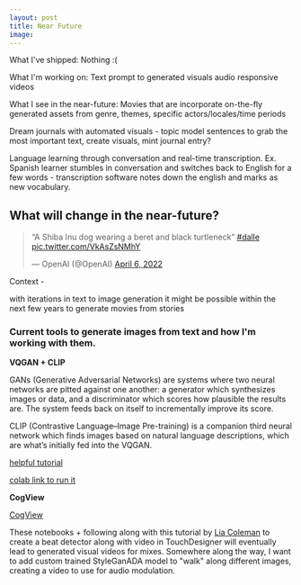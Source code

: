 ```yaml
---
layout: post
title: Near Future
image: 
---
```


What I've shipped:
Nothing :(

What I'm working on:
Text prompt to generated visuals audio responsive videos

What I see in the near-future:
Movies that are incorporate on-the-fly generated assets from genre, themes, specific actors/locales/time periods

Dream journals with automated visuals - topic model sentences to grab the most important text, create visuals, mint journal entry?

Language learning through conversation and real-time transcription. Ex. Spanish learner stumbles in conversation and switches back to English for a few words - transcription software notes down the english and marks as new vocabulary.


## What will change in the near-future?

<blockquote class="twitter-tweet"><p lang="en" dir="ltr">“A Shiba Inu dog wearing a beret and black turtleneck” <a href="https://twitter.com/hashtag/dalle?src=hash&amp;ref_src=twsrc%5Etfw">#dalle</a> <a href="https://t.co/VkAsZsNMhY">pic.twitter.com/VkAsZsNMhY</a></p>&mdash; OpenAI (@OpenAI) <a href="https://twitter.com/OpenAI/status/1511714516345651204?ref_src=twsrc%5Etfw">April 6, 2022</a></blockquote> <script async src="https://platform.twitter.com/widgets.js" charset="utf-8"></script>

Context - 

with iterations in text to image generation it might be possible within the next few years to generate movies from stories

### Current tools to generate images from text and how I'm working with them.

**VQGAN + CLIP**

GANs (Generative Adversarial Networks) are systems where two neural networks are pitted against one another: a generator which synthesizes images or data, and a discriminator which scores how plausible the results are. The system feeds back on itself to incrementally improve its score.


CLIP (Contrastive Language–Image Pre-training) is a companion third neural network which finds images based on natural language descriptions, which are what’s initially fed into the VQGAN.

[helpful tutorial](https://heystacks.com/doc/935/introduction-to-vqganclip)

[colab link to run it](
https://colab.research.google.com/github/justinjohn0306/VQGAN-CLIP/blob/main/VQGAN%2BCLIP(Updated).ipynb#scrollTo=g7EDme5RYCrt)


**CogView**

[CogView](https://github.com/THUDM/CogView)

These notebooks + following along with this tutorial by [Lia Coleman](https://www.youtube.com/watch?v=97aRnMU3Cgs&ab_channel=Babycastles) to create a beat detector along with video in TouchDesigner will eventually lead to generated visual videos for mixes. Somewhere along the way, I want to add custom trained StyleGanADA model to "walk" along different images, creating a video to use for audio modulation. 